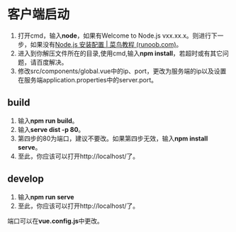 # 客户端启动

1. 打开cmd，输入**node**，如果有Welcome to Node.js vxx.xx.x。则进行下一步，如果没有[Node.js 安装配置 | 菜鸟教程 (runoob.com)](https://www.runoob.com/nodejs/nodejs-install-setup.html)。
2. 进入到你解压文件所在的目录,使用cmd,输入**npm install**，若超时或有其它问题，请百度解决。
3. 修改src/components/global.vue中的ip、port，更改为服务端的ip以及设置在服务端application.properties中的server.port。

## build

1. 输入**npm run build**。
2. 输入**serve dist -p 80**。
3. 第四步的80为端口，建议不要改。如果第四步无效，输入**npm install serve**。
4. 至此，你应该可以打开http://localhost/了。

## develop

1. 输入**npm run serve**
2. 至此，你应该可以打开http://localhost/了。

端口可以在**vue.config.js**中更改。

